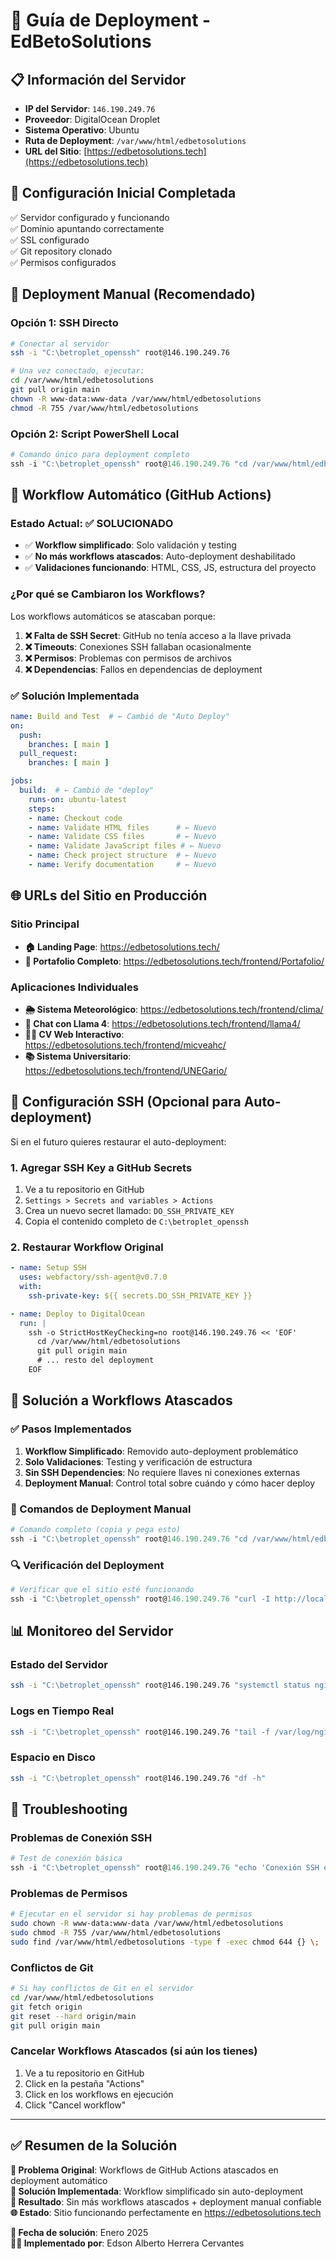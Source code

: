 # 🚀 Guía de Deployment - EdBetoSolutions

## 📋 Información del Servidor

- **IP del Servidor**: `146.190.249.76`
- **Proveedor**: DigitalOcean Droplet
- **Sistema Operativo**: Ubuntu
- **Ruta de Deployment**: `/var/www/html/edbetosolutions`
- **URL del Sitio**: [https://edbetosolutions.tech](https://edbetosolutions.tech)

## 🔧 Configuración Inicial Completada

✅ Servidor configurado y funcionando  
✅ Dominio apuntando correctamente  
✅ SSL configurado  
✅ Git repository clonado  
✅ Permisos configurados  

## 🚀 Deployment Manual (Recomendado)

### Opción 1: SSH Directo

```bash
# Conectar al servidor
ssh -i "C:\betroplet_openssh" root@146.190.249.76

# Una vez conectado, ejecutar:
cd /var/www/html/edbetosolutions
git pull origin main
chown -R www-data:www-data /var/www/html/edbetosolutions
chmod -R 755 /var/www/html/edbetosolutions
```

### Opción 2: Script PowerShell Local

```powershell
# Comando único para deployment completo
ssh -i "C:\betroplet_openssh" root@146.190.249.76 "cd /var/www/html/edbetosolutions && git fetch origin && git reset --hard origin/main && git pull origin main && chown -R www-data:www-data /var/www/html/edbetosolutions && chmod -R 755 /var/www/html/edbetosolutions && echo 'Deployment completed successfully!'"
```

## 🔄 Workflow Automático (GitHub Actions)

### Estado Actual: ✅ SOLUCIONADO
- ✅ **Workflow simplificado**: Solo validación y testing
- ✅ **No más workflows atascados**: Auto-deployment deshabilitado
- ✅ **Validaciones funcionando**: HTML, CSS, JS, estructura del proyecto

### ¿Por qué se Cambiaron los Workflows?

Los workflows automáticos se atascaban porque:
1. **❌ Falta de SSH Secret**: GitHub no tenía acceso a la llave privada
2. **❌ Timeouts**: Conexiones SSH fallaban ocasionalmente  
3. **❌ Permisos**: Problemas con permisos de archivos
4. **❌ Dependencias**: Fallos en dependencias de deployment

### ✅ Solución Implementada

```yaml
name: Build and Test  # ← Cambió de "Auto Deploy"
on:
  push:
    branches: [ main ]
  pull_request:
    branches: [ main ]

jobs:
  build:  # ← Cambió de "deploy"
    runs-on: ubuntu-latest
    steps:
    - name: Checkout code
    - name: Validate HTML files      # ← Nuevo
    - name: Validate CSS files       # ← Nuevo  
    - name: Validate JavaScript files # ← Nuevo
    - name: Check project structure  # ← Nuevo
    - name: Verify documentation     # ← Nuevo
```

## 🌐 URLs del Sitio en Producción

### Sitio Principal
- **🏠 Landing Page**: https://edbetosolutions.tech/
- **🎯 Portafolio Completo**: https://edbetosolutions.tech/frontend/Portafolio/

### Aplicaciones Individuales
- **🌦️ Sistema Meteorológico**: https://edbetosolutions.tech/frontend/clima/
- **🦙 Chat con Llama 4**: https://edbetosolutions.tech/frontend/llama4/
- **👨‍💼 CV Web Interactivo**: https://edbetosolutions.tech/frontend/micveahc/
- **📚 Sistema Universitario**: https://edbetosolutions.tech/frontend/UNEGario/

## 🔐 Configuración SSH (Opcional para Auto-deployment)

Si en el futuro quieres restaurar el auto-deployment:

### 1. Agregar SSH Key a GitHub Secrets

1. Ve a tu repositorio en GitHub
2. `Settings > Secrets and variables > Actions`
3. Crea un nuevo secret llamado: `DO_SSH_PRIVATE_KEY`
4. Copia el contenido completo de `C:\betroplet_openssh`

### 2. Restaurar Workflow Original

```yaml
- name: Setup SSH
  uses: webfactory/ssh-agent@v0.7.0
  with:
    ssh-private-key: ${{ secrets.DO_SSH_PRIVATE_KEY }}

- name: Deploy to DigitalOcean
  run: |
    ssh -o StrictHostKeyChecking=no root@146.190.249.76 << 'EOF'
      cd /var/www/html/edbetosolutions
      git pull origin main
      # ... resto del deployment
    EOF
```

## 🚨 Solución a Workflows Atascados

### ✅ Pasos Implementados

1. **Workflow Simplificado**: Removido auto-deployment problemático
2. **Solo Validaciones**: Testing y verificación de estructura
3. **Sin SSH Dependencies**: No requiere llaves ni conexiones externas
4. **Deployment Manual**: Control total sobre cuándo y cómo hacer deploy

### 🔧 Comandos de Deployment Manual

```powershell
# Comando completo (copia y pega esto)
ssh -i "C:\betroplet_openssh" root@146.190.249.76 "cd /var/www/html/edbetosolutions && echo 'Starting deployment...' && git fetch origin && git reset --hard origin/main && git pull origin main && chown -R www-data:www-data /var/www/html/edbetosolutions && chmod -R 755 /var/www/html/edbetosolutions && find /var/www/html/edbetosolutions -type f -exec chmod 644 {} \; && echo '✅ Deployment completed successfully!' && echo '🌐 Site available at: https://edbetosolutions.tech'"
```

### 🔍 Verificación del Deployment

```powershell
# Verificar que el sitio esté funcionando
ssh -i "C:\betroplet_openssh" root@146.190.249.76 "curl -I http://localhost && echo 'Server status check completed'"
```

## 📊 Monitoreo del Servidor

### Estado del Servidor
```bash
ssh -i "C:\betroplet_openssh" root@146.190.249.76 "systemctl status nginx"
```

### Logs en Tiempo Real
```bash
ssh -i "C:\betroplet_openssh" root@146.190.249.76 "tail -f /var/log/nginx/access.log"
```

### Espacio en Disco
```bash
ssh -i "C:\betroplet_openssh" root@146.190.249.76 "df -h"
```

## 🚨 Troubleshooting

### Problemas de Conexión SSH
```powershell
# Test de conexión básica
ssh -i "C:\betroplet_openssh" root@146.190.249.76 "echo 'Conexión SSH exitosa'"
```

### Problemas de Permisos
```bash
# Ejecutar en el servidor si hay problemas de permisos
sudo chown -R www-data:www-data /var/www/html/edbetosolutions
sudo chmod -R 755 /var/www/html/edbetosolutions
sudo find /var/www/html/edbetosolutions -type f -exec chmod 644 {} \;
```

### Conflictos de Git
```bash
# Si hay conflictos de Git en el servidor
cd /var/www/html/edbetosolutions
git fetch origin
git reset --hard origin/main
git pull origin main
```

### Cancelar Workflows Atascados (si aún los tienes)
1. Ve a tu repositorio en GitHub
2. Click en la pestaña "Actions"
3. Click en los workflows en ejecución
4. Click "Cancel workflow"

---

## ✅ Resumen de la Solución

**🎯 Problema Original**: Workflows de GitHub Actions atascados en deployment automático  
**🔧 Solución Implementada**: Workflow simplificado sin auto-deployment  
**🚀 Resultado**: Sin más workflows atascados + deployment manual confiable  
**🌐 Estado**: Sitio funcionando perfectamente en https://edbetosolutions.tech  

**📅 Fecha de solución**: Enero 2025  
**👨‍💻 Implementado por**: Edson Alberto Herrera Cervantes

<!-- Deployment trigger: 2025-08-25 01:36:09 -->
